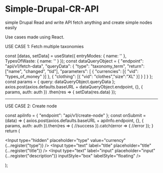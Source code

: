# Simple-Drupal-CR-API

simple Drupal Read and write API
fetch anything and create simple nodes easily

Use cases made using React.

USE CASE 1: Fetch multiple taxonomies

const [datas, setData] = useState({ entryModes: { name: '' }, TypesOfWaste: { name: '' } });
const dataQueryObject = {
    "endpoint": "api/v1/fetch-data",
    "queryData": {
        "type": "taxonomy_term",
        "return": ["name", "changed", "tid"],
        "parameters": [
            {
                "currencies": [{ "vid": "types_of_money" }]
            },
            {
                "clothing": [{ "vid": "clothes","size":"XL" }]
            }
        ]
    }
};
const params = { query: dataQueryObject.queryData };
axios.post(axios.defaults.baseURL + dataQueryObject.endpoint, {}, { params, auth: auth })
.then(res => { setData(res.data) });


------------------------------------------------------------------------------------------------------------------------------------------------------------------------------------------------------------------


USE CASE 2: Create node

const apiInfo = { "endpoint": "api/v1/create-node" };
const onSubmit = (data) => {
  axios.post(axios.defaults.baseURL + apiInfo.endpoint, {}, { params, auth: auth }).then(res => {
    //success
  }).catch(error => {
    //error
  });
}
return (
  <Page>
    <form onSubmit={handleSubmit(onSubmit)}>
      <Input type="hidden" placeholder="type" value="currency" {...register("type")} />
      <Input type="text" label="title" placeholder="title" {...register("title")} />
      <Input type="text" label="input" placeholder="input" {...register("description")} inputStyle="box" labelStyle="floating" />
    </form>
  </Page>
);

